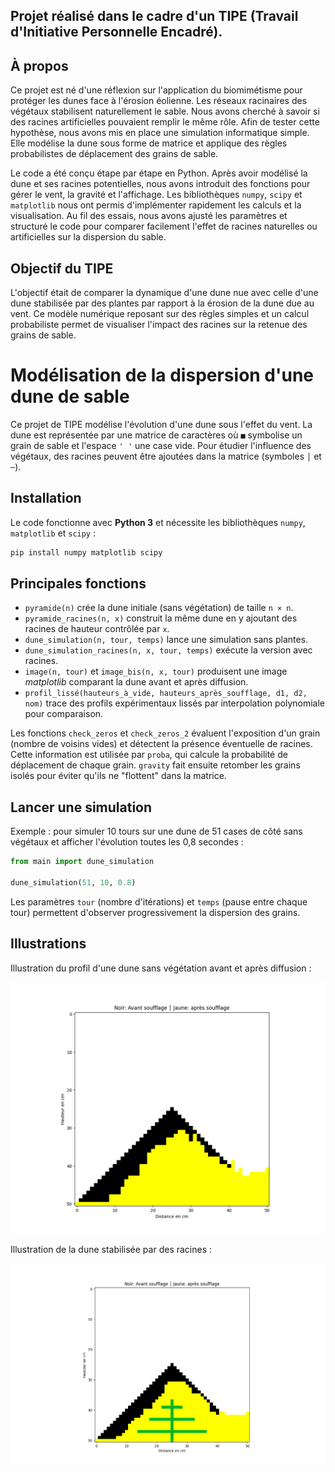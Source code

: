 Projet réalisé dans le cadre d'un **TIPE** (Travail d'Initiative Personnelle
Encadré).
---
## À propos

Ce projet est né d'une réflexion sur l'application du biomimétisme pour
protéger les dunes face à l'érosion éolienne. Les réseaux racinaires des
végétaux stabilisent naturellement le sable. Nous avons cherché à savoir si
des racines artificielles pouvaient remplir le même rôle. Afin de tester cette
hypothèse, nous avons mis en place une simulation informatique simple. Elle
modélise la dune sous forme de matrice et applique des règles probabilistes de
déplacement des grains de sable.

Le code a été conçu étape par étape en Python. Après avoir modélisé la dune et
ses racines potentielles, nous avons introduit des fonctions pour gérer le vent,
la gravité et l'affichage. Les bibliothèques `numpy`, `scipy` et `matplotlib`
nous ont permis d'implémenter rapidement les calculs et la visualisation.
Au fil des essais, nous avons ajusté les paramètres et structuré le code pour
comparer facilement l'effet de racines naturelles ou artificielles sur la
dispersion du sable.
## Objectif du TIPE

L'objectif était de comparer la dynamique d'une dune nue avec celle d'une dune
stabilisée par des plantes par rapport à la érosion de la dune due au vent. 
Ce modèle numérique reposant sur des règles simples
et un calcul probabiliste permet de visualiser l'impact des racines sur la
retenue des grains de sable.


# Modélisation de la dispersion d'une dune de sable

Ce projet de TIPE modélise l'évolution d'une dune sous l'effet du vent. La dune
est représentée par une matrice de caractères où `■` symbolise un grain de sable
et l'espace `' '` une case vide. Pour étudier l'influence des végétaux, des
racines peuvent être ajoutées dans la matrice (symboles `│` et `─`).

## Installation

Le code fonctionne avec **Python 3** et nécessite les bibliothèques
`numpy`, `matplotlib` et `scipy` :

```bash
pip install numpy matplotlib scipy
```

## Principales fonctions

- `pyramide(n)` crée la dune initiale (sans végétation) de taille `n × n`.
- `pyramide_racines(n, x)` construit la même dune en y ajoutant des racines de
  hauteur contrôlée par `x`.
- `dune_simulation(n, tour, temps)` lance une simulation sans plantes.
- `dune_simulation_racines(n, x, tour, temps)` exécute la version avec
  racines.
- `image(n, tour)` et `image_bis(n, x, tour)` produisent une image *matplotlib*
  comparant la dune avant et après diffusion.
- `profil_lissé(hauteurs_à_vide, hauteurs_après_soufflage, d1, d2, nom)` trace
  des profils expérimentaux lissés par interpolation polynomiale pour comparaison.

Les fonctions `check_zeros` et `check_zeros_2` évaluent l'exposition d'un grain
(nombre de voisins vides) et détectent la présence éventuelle de racines. Cette
information est utilisée par `proba`, qui calcule la probabilité de déplacement
de chaque grain. `gravity` fait ensuite retomber les grains isolés pour éviter
qu'ils ne "flottent" dans la matrice.

## Lancer une simulation

Exemple : pour simuler 10 tours sur une dune de 51 cases de côté sans végétaux
et afficher l'évolution toutes les 0,8 secondes :

```python
from main import dune_simulation

dune_simulation(51, 10, 0.8)
```

Les paramètres `tour` (nombre d'itérations) et `temps` (pause entre chaque tour)
permettent d'observer progressivement la dispersion des grains.

## Illustrations

Illustration du profil d'une dune sans végétation avant et après diffusion :

![Dune témoin](img_tipe/tipe_rendu_image.png)

Illustration de la dune stabilisée par des racines :

![Dune avec racines](img_tipe/tipe_rendu_image_bis.png)
